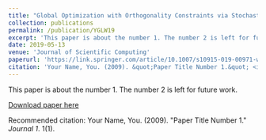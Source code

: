 ```yaml
---
title: "Global Optimization with Orthogonality Constraints via Stochastic Diffusion on Manifold"
collection: publications
permalink: /publication/YGLW19
excerpt: 'This paper is about the number 1. The number 2 is left for future work.'
date: 2019-05-13
venue: 'Journal of Scientific Computing'
paperurl: 'https://link.springer.com/article/10.1007/s10915-019-00971-w'
citation: 'Your Name, You. (2009). &quot;Paper Title Number 1.&quot; <i>Journal 1</i>. 1(1).'
---
```

This paper is about the number 1. The number 2 is left for future work.

[Download paper here](http://academicpages.github.io/files/paper1.pdf)

Recommended citation: Your Name, You. (2009). "Paper Title Number 1." <i>Journal 1</i>. 1(1).

